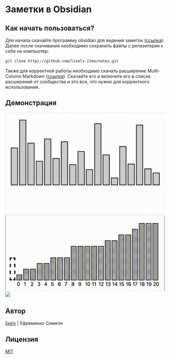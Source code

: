 # Заметки в Obsidian

## Как начать пользоваться?

Для начала скачайте программу obsidian для ведения заметок ([ссылка](https://obsidian.md/download)). Далее после скачивания необходимо сохранить файлы с репазитория к себе на компьютер:
```bash
git clone https://github.com/lixelv-itmo/notes.git
```

Также для корректной работы необходимо скачать расширение Multi-Column Markdown ([ссылка](obsidian://show-plugin?id=multi-column-markdown)). Скачайте его и включите его в списке расширений от сообщества и это все, что нужно для корректного использования.

## Демонстрация
![](media/merge_sort.gif)
![](media/bsearch.gif)
![](media/exp_function.gif)

## Автор

[lixelv](https://github.com/lixelv) | Ефременко Симеон

## Лицензия

[MIT](https://github.com/lixelv-itmo/notes/blob/main/LICENSE)
